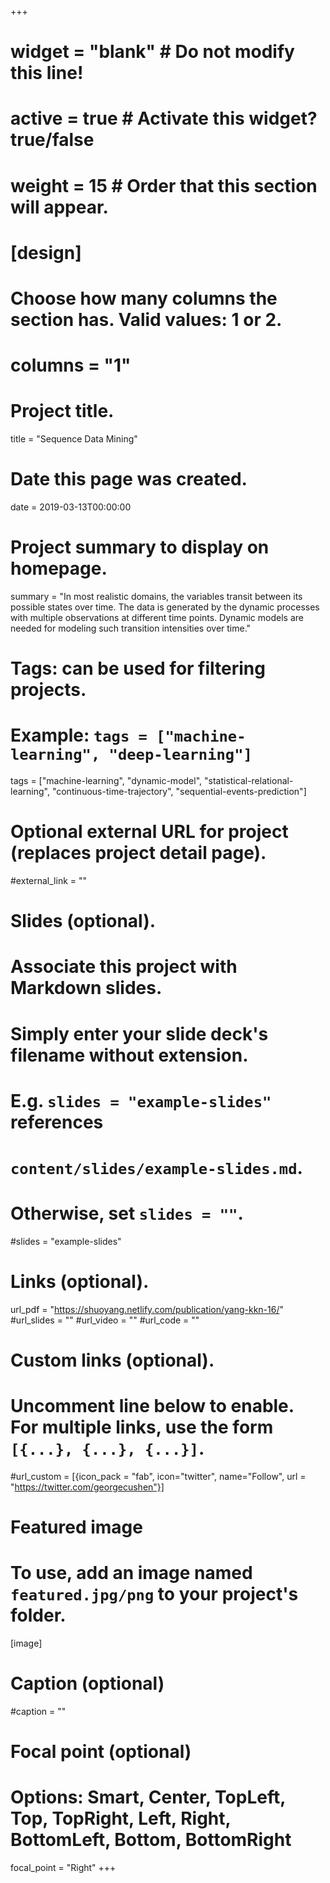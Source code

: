 +++
# widget = "blank"  # Do not modify this line!
# active = true  # Activate this widget? true/false
# weight = 15  # Order that this section will appear.

# [design]
  # Choose how many columns the section has. Valid values: 1 or 2.
  # columns = "1"
  
# Project title.
title = "Sequence Data Mining"

# Date this page was created.
date = 2019-03-13T00:00:00

# Project summary to display on homepage.
summary = "In most realistic domains, the variables transit between its possible states over time. The data is generated by the dynamic processes with multiple observations at different time points. Dynamic models are needed for modeling such transition intensities over time."
# Tags: can be used for filtering projects.
# Example: `tags = ["machine-learning", "deep-learning"]`
tags = ["machine-learning", "dynamic-model", "statistical-relational-learning", "continuous-time-trajectory", "sequential-events-prediction"]

# Optional external URL for project (replaces project detail page).
#external_link = ""

# Slides (optional).
#   Associate this project with Markdown slides.
#   Simply enter your slide deck's filename without extension.
#   E.g. `slides = "example-slides"` references 
#   `content/slides/example-slides.md`.
#   Otherwise, set `slides = ""`.
#slides = "example-slides"

# Links (optional).
url_pdf = "https://shuoyang.netlify.com/publication/yang-kkn-16/"
#url_slides = ""
#url_video = ""
#url_code = ""

# Custom links (optional).
#   Uncomment line below to enable. For multiple links, use the form `[{...}, {...}, {...}]`.
#url_custom = [{icon_pack = "fab", icon="twitter", name="Follow", url = "https://twitter.com/georgecushen"}]

# Featured image
# To use, add an image named `featured.jpg/png` to your project's folder. 
[image]
  # Caption (optional)
  #caption = ""
  
  # Focal point (optional)
  # Options: Smart, Center, TopLeft, Top, TopRight, Left, Right, BottomLeft, Bottom, BottomRight
  focal_point = "Right"
+++
